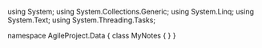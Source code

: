 ﻿using System;
using System.Collections.Generic;
using System.Linq;
using System.Text;
using System.Threading.Tasks;

namespace AgileProject.Data
{
    class MyNotes
    {
    }
}
